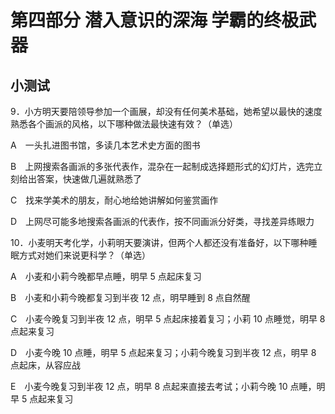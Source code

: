 # 第四部分 潜入意识的深海 学霸的终极武器

## 小测试

9．小方明天要陪领导参加一个画展，却没有任何美术基础，她希望以最快的速度熟悉各个画派的风格，以下哪种做法最快速有效？（单选）

A　一头扎进图书馆，多读几本艺术史方面的图书

B　上网搜索各画派的多张代表作，混杂在一起制成选择题形式的幻灯片，选完立刻给出答案，快速做几遍就熟悉了

C　找来学美术的朋友，耐心地给她讲解如何鉴赏画作

D　上网尽可能多地搜索各画派的代表作，按不同画派分好类，寻找差异练眼力

10．小麦明天考化学，小莉明天要演讲，但两个人都还没有准备好，以下哪种睡眠方式对她们来说更科学？（单选）

A　小麦和小莉今晚都早点睡，明早 5 点起床复习

B　小麦和小莉今晚都复习到半夜 12 点，明早睡到 8 点自然醒

C　小麦今晚复习到半夜 12 点，明早 5 点起床接着复习；小莉 10 点睡觉，明早 8 点起来复习

D　小麦今晚 10 点睡，明早 5 点起来复习；小莉今晚复习到半夜 12 点，明早 8 点起床，从容应战

E　小麦今晚复习到半夜 12 点，明早 8 点起来直接去考试；小莉今晚 10 点睡，明早 5 点起来复习




